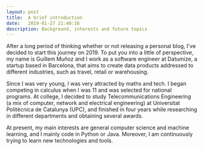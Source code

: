 ```yaml
---
layout: post
title:  A brief introduction
date:   2019-01-27 21:40:16
description: Background, interests and future topics
---
```

After a long period of thinking whether or not releasing a personal blog, I've decided to start this journey on 2019. To put you into a little of perspective, my name is Guillem Muñoz and I work as a software engineer at Datumize, a startup based in Barcelona, that aims to create data products addressed to different industries, such as travel, retail or warehousing.

Since I was very young, I was very attracted by maths and tech. I began competing in calculus when I was 11 and was selected for national programs. At college, I decided to study Telecommunications Engineering (a mix of computer, network and electrical engineering) at Universitat Politècnica de Catalunya (UPC), and finished in four years while researching in different departments and obtaining several awards.

At present, my main interests are general computer science and machine learning, and I mainly code in Python or Java. Moreover, I am continuously trying to learn new technologies and tools.